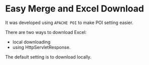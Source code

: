 # Easy Merge and Excel Download

It was developed using `APACHE POI` to make POI setting easier.

There are two ways to download Excel:

- local downloading
- using HttpServletResponse.

The default setting is to download locally.
